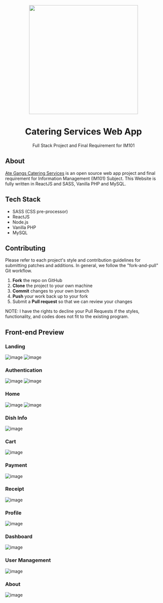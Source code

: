 <div align="center">
<img src="https://github.com/kaizenics/cater-services-web-app/assets/94561281/bb1eb78e-8bbb-48ca-ace0-c8a210926cab" width="350"/>
</div>

<div align="center">
  <h1>Catering Services Web App</h1>
  <p>Full Stack Project and Final Requirement for IM101</p>
</div>

## About
[Ate Gangs Catering Services](https://github.com/kaizenics/cater-services-web-app) is an open source web app project and final requirement for Information Management (IM101) Subject. This Website is fully written in ReactJS and SASS, Vanilla PHP and MySQL.

## Tech Stack

* SASS (CSS pre-processor)
* ReactJS
* Node.js
* Vanilla PHP
* MySQL

## Contributing

Please refer to each project's style and contribution guidelines for submitting patches and additions. In general, we follow the "fork-and-pull" Git workflow.

 1. **Fork** the repo on GitHub
 2. **Clone** the project to your own machine
 3. **Commit** changes to your own branch
 4. **Push** your work back up to your fork
 5. Submit a **Pull request** so that we can review your changes

NOTE: I have the rights to decline your Pull Requests if the styles, functionality, and codes does not fit to the existing program.

## Front-end Preview

### Landing
![image](https://github.com/kaizenics/cater-services-web-app/assets/94561281/3c5c6062-0dd6-40a9-9ed2-1c7aa7d1b24f)
![image](https://github.com/kaizenics/cater-services-web-app/assets/94561281/6e869dd8-f553-4365-b2da-592acf7e9234)

### Authentication
![image](https://github.com/kaizenics/cater-services-web-app/assets/94561281/a64541bf-02a8-4f2f-9032-bfe23da1ba71)
![image](https://github.com/kaizenics/cater-services-web-app/assets/94561281/e69d385e-904d-4eab-8d44-8982d7ce0e8f)

### Home
![image](https://github.com/kaizenics/cater-services-web-app/assets/94561281/965e3dd1-622e-4fba-9ebf-1fde2029505e)
![image](https://github.com/kaizenics/cater-services-web-app/assets/94561281/fd8d5a71-56fd-45b0-b93e-a6de3f8c27c4)

### Dish Info
![image](https://github.com/kaizenics/cater-services-web-app/assets/94561281/1b380bd0-cb26-48d4-8dcc-8e54ada3e983)

### Cart
![image](https://github.com/kaizenics/cater-services-web-app/assets/94561281/3673eadd-5c1f-4c74-bd46-e9363d87f861)

### Payment
![image](https://github.com/kaizenics/cater-services-web-app/assets/94561281/6fe8d615-c1e7-4540-b128-79b372d80c62)

### Receipt
![image](https://github.com/kaizenics/cater-services-web-app/assets/94561281/5d9b0093-2c88-4277-bba7-de0728af0c92)

### Profile
![image](https://github.com/kaizenics/cater-services-web-app/assets/94561281/49dd8425-207b-49af-a66d-5180fa722f65)

### Dashboard
![image](https://github.com/kaizenics/cater-services-web-app/assets/94561281/bdd1179c-f037-4d77-81da-d5931571b0d2)

### User Management
![image](https://github.com/kaizenics/cater-services-web-app/assets/94561281/bf1f294f-9c36-4bdc-8750-c38469c58868)

### About
![image](https://github.com/kaizenics/cater-services-web-app/assets/94561281/964b3c38-f7bf-45f0-a96c-1b0ae45f93a2)
